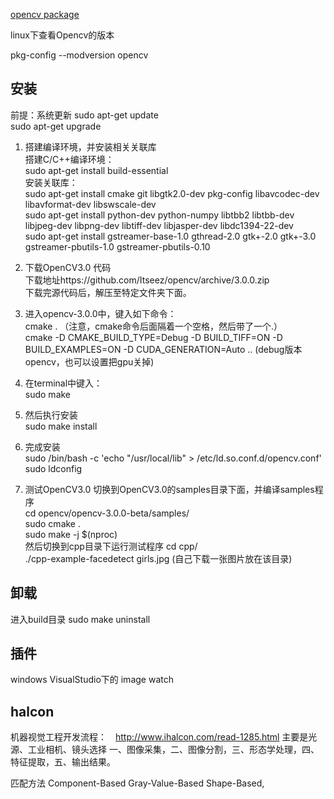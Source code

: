 [opencv package](https://sourceforge.net/p/opencvlibrary/activity/?page=0&limit=100#553a433fe88f3d0ccc1e5008)

linux下查看Opencv的版本

pkg-config --modversion opencv  

## 安装
前提：系统更新
sudo apt-get update   
sudo apt-get upgrade  
1. 搭建编译环境，并安装相关关联库  
搭建C/C++编译环境：  
sudo apt-get install build-essential    
安装关联库：  
sudo apt-get install cmake git libgtk2.0-dev pkg-config libavcodec-dev libavformat-dev libswscale-dev   
sudo apt-get install python-dev python-numpy libtbb2 libtbb-dev libjpeg-dev libpng-dev libtiff-dev libjasper-dev libdc1394-22-dev  
sudo apt-get install gstreamer-base-1.0 gthread-2.0 gtk+-2.0 gtk+-3.0 gstreamer-pbutils-1.0 gstreamer-pbutils-0.10
2. 下载OpenCV3.0 代码  
下载地址https://github.com/Itseez/opencv/archive/3.0.0.zip  
下载完源代码后，解压至特定文件夹下面。  
3. 进入opencv-3.0.0中，键入如下命令：  
cmake .  （注意，cmake命令后面隔着一个空格，然后带了一个.）  
cmake -D CMAKE_BUILD_TYPE=Debug -D BUILD_TIFF=ON -D BUILD_EXAMPLES=ON -D CUDA_GENERATION=Auto .. (debug版本opencv，也可以设置把gpu关掉)

4. 在terminal中键入：  
sudo make   
5. 然后执行安装  
sudo make install  
6. 完成安装  
sudo /bin/bash -c 'echo "/usr/local/lib" > /etc/ld.so.conf.d/opencv.conf'    
sudo ldconfig    
7. 测试OpenCV3.0
切换到OpenCV3.0的samples目录下面，并编译samples程序  
cd opencv/opencv-3.0.0-beta/samples/  
sudo cmake .  
sudo make -j $(nproc)  
然后切换到cpp目录下运行测试程序
cd cpp/  
./cpp-example-facedetect girls.jpg (自己下载一张图片放在该目录)

## 卸载
进入build目录
sudo make uninstall



## 插件
windows VisualStudio下的 image watch


## halcon
机器视觉工程开发流程：　http://www.ihalcon.com/read-1285.html
主要是光源、工业相机、镜头选择
一、图像采集，二、图像分割，三、形态学处理，四、特征提取，五、输出结果。

匹配方法
Component-Based
Gray-Value-Based
Shape-Based,